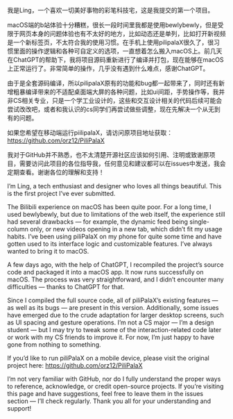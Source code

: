我是Ling，一个喜欢一切美好事物的彩笔科技宅，这是我提交的第一个项目。

macOS端的b站体验十分糟糕，很长一段时间里我都是使用bewlybewly，但是受限于网页本身的问题体验也有不太好的地方，比如动态还是单列，比如打开新视频是一个新标签页，不太符合我的使用习惯。在手机上使用pilipalaX很久了，很习惯里面的操作逻辑和各种可自定义的选项，一直想着怎么搬入macOS上。前几天在ChatGPT的帮助下，我将项目源码重新进行了编译并打包，现在能够在macOS上正常运行了。非常简单的操作，几乎没有遇到什么难点，感谢ChatGPT。

由于是全套源码编译，所以pilipalaX原有的功能和bug都一起带来了，同时还有新增粗暴编译带来的不适配桌面端大屏的各种问题，比如ui间距，手势操作等，我并非CS相关专业，只是一个学工业设计的，这些和交互设计相关的代码后续可能会尝试改改吧，或者和我认识的cs同学们再尝试做些调整，现在先解决一个从无到有的问题。

如果您希望在移动端运行piilipalaX，请访问原项目地址获取：https://github.com/orz12/PiliPalaX

我对于GitHub并不熟悉，也不太清楚开源社区应该如何引用、注明或致谢原项目，需要访问此项目的各位指导我，任何意见和建议都可以在issues中发送，我会定期查看。谢谢各位的理解和支持！


I’m Ling, a tech enthusiast and designer who loves all things beautiful. This is the first project I’ve ever submitted.

The Bilibili experience on macOS has been quite poor. For a long time, I used bewlybewly, but due to limitations of the web itself, the experience still had several drawbacks — for example, the dynamic feed being single-column only, or new videos opening in a new tab, which didn’t fit my usage habits. I’ve been using piliPalaX on my phone for quite some time and have gotten used to its interface logic and customizable features. I’ve always wanted to bring it to macOS.

A few days ago, with the help of ChatGPT, I recompiled the project’s source code and packaged it into a macOS app. It now runs successfully on macOS. The process was very straightforward, and I didn’t encounter many difficulties — thanks to ChatGPT for that.

Since I compiled the full source code, all of piliPalaX’s existing features — as well as its bugs — are present in this version. Additionally, some issues have emerged due to the crude adaptation for larger desktop screens, such as UI spacing and gesture operations. I’m not a CS major — I’m a design student — but I may try to tweak some of the interaction-related code later or work with my CS friends to improve it. For now, I’m just happy to have gone from nothing to something.

If you’d like to run piliPalaX on a mobile device, please visit the original project here: https://github.com/orz12/PiliPalaX

I’m not very familiar with GitHub, nor do I fully understand the proper ways to reference, acknowledge, or credit open-source projects. If you’re visiting this page and have suggestions, feel free to leave them in the issues section — I’ll check regularly. Thank you all for your understanding and support!
